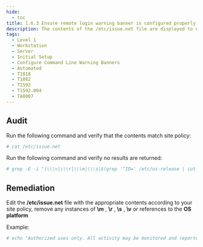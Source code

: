 ```yaml
---
hide:
  - toc
title: 1.6.3 Ensure remote login warning banner is configured properly
description: The contents of the /etc/issue.net file are displayed to users prior to login for remote connections from configured services. Unix-based systems have typically displayed information about the OS release and patch level upon logging in to the system. This information can be useful to developers who are developing software for a particular OS platform. If mingetty(8) supports the following options, they display operating system information= \m - machine architecture \r - operating system release \s - operating system name \v - operating system version
tags:
  - Level 1
  - Workstation
  - Server
  - Initial Setup
  - Configure Command Line Warning Banners
  - Automated
  - T1018
  - T1082
  - T1592
  - T1592.004
  - TA0007
---
```


## Audit
Run the following command and verify that the contents match site policy:
```bash
# cat /etc/issue.net
```

Run the following command and verify no results are returned:
```bash
# grep -E -i "(\\\v|\\\r|\\\m|\\\s|$(grep '^ID=' /etc/os-release | cut -d= -f2 | sed -e 's/"//g'))" /etc/issue.net
```

## Remediation
Edit the **/etc/issue.net** file with the appropriate contents according to your site policy, remove any instances of **\m** , **\r** , **\s** , **\v** or references to the **OS platform**

Example:
```bash
# echo "Authorized uses only. All activity may be monitored and reported." > /etc/issue.net
```
